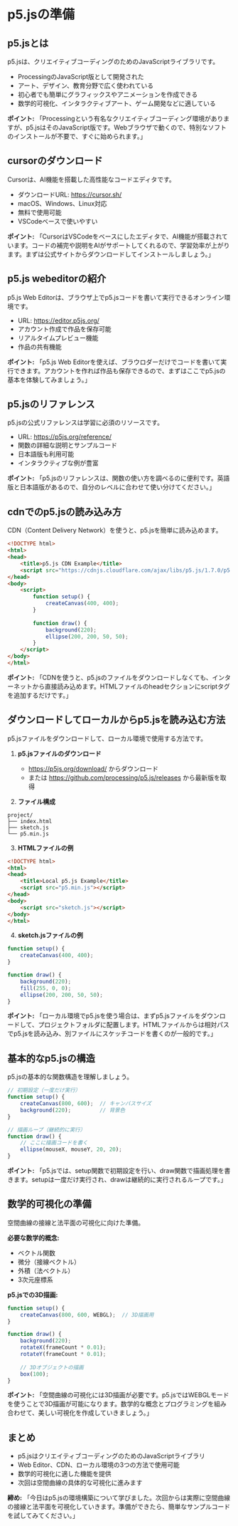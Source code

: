 # p5.jsの準備

## p5.jsとは
p5.jsは、クリエイティブコーディングのためのJavaScriptライブラリです。
- ProcessingのJavaScript版として開発された
- アート、デザイン、教育分野で広く使われている
- 初心者でも簡単にグラフィックスやアニメーションを作成できる
- 数学的可視化、インタラクティブアート、ゲーム開発などに適している

**ポイント:**
「Processingという有名なクリエイティブコーディング環境がありますが、p5.jsはそのJavaScript版です。Webブラウザで動くので、特別なソフトのインストールが不要で、すぐに始められます。」

## cursorのダウンロード
Cursorは、AI機能を搭載した高性能なコードエディタです。
- ダウンロードURL: https://cursor.sh/
- macOS、Windows、Linux対応
- 無料で使用可能
- VSCodeベースで使いやすい

**ポイント:**
「CursorはVSCodeをベースにしたエディタで、AI機能が搭載されています。コードの補完や説明をAIがサポートしてくれるので、学習効率が上がります。まずは公式サイトからダウンロードしてインストールしましょう。」

## p5.js webeditorの紹介
p5.js Web Editorは、ブラウザ上でp5.jsコードを書いて実行できるオンライン環境です。
- URL: https://editor.p5js.org/
- アカウント作成で作品を保存可能
- リアルタイムプレビュー機能
- 作品の共有機能

**ポイント:**
「p5.js Web Editorを使えば、ブラウロダーだけでコードを書いて実行できます。アカウントを作れば作品も保存できるので、まずはここでp5.jsの基本を体験してみましょう。」

## p5.jsのリファレンス
p5.jsの公式リファレンスは学習に必須のリソースです。
- URL: https://p5js.org/reference/
- 関数の詳細な説明とサンプルコード
- 日本語版も利用可能
- インタラクティブな例が豊富

**ポイント:**
「p5.jsのリファレンスは、関数の使い方を調べるのに便利です。英語版と日本語版があるので、自分のレベルに合わせて使い分けてください。」

## cdnでのp5.jsの読み込み方
CDN（Content Delivery Network）を使うと、p5.jsを簡単に読み込めます。

```html
<!DOCTYPE html>
<html>
<head>
    <title>p5.js CDN Example</title>
    <script src="https://cdnjs.cloudflare.com/ajax/libs/p5.js/1.7.0/p5.min.js"></script>
</head>
<body>
    <script>
        function setup() {
            createCanvas(400, 400);
        }
        
        function draw() {
            background(220);
            ellipse(200, 200, 50, 50);
        }
    </script>
</body>
</html>
```

**ポイント:**
「CDNを使うと、p5.jsのファイルをダウンロードしなくても、インターネットから直接読み込めます。HTMLファイルのheadセクションにscriptタグを追加するだけです。」

## ダウンロードしてローカルからp5.jsを読み込む方法
p5.jsファイルをダウンロードして、ローカル環境で使用する方法です。

1. **p5.jsファイルのダウンロード**
   - https://p5js.org/download/ からダウンロード
   - または https://github.com/processing/p5.js/releases から最新版を取得

2. **ファイル構成**
```
project/
├── index.html
├── sketch.js
└── p5.min.js
```

3. **HTMLファイルの例**
```html
<!DOCTYPE html>
<html>
<head>
    <title>Local p5.js Example</title>
    <script src="p5.min.js"></script>
</head>
<body>
    <script src="sketch.js"></script>
</body>
</html>
```

4. **sketch.jsファイルの例**
```javascript
function setup() {
    createCanvas(400, 400);
}

function draw() {
    background(220);
    fill(255, 0, 0);
    ellipse(200, 200, 50, 50);
}
```

**ポイント:**
「ローカル環境でp5.jsを使う場合は、まずp5.jsファイルをダウンロードして、プロジェクトフォルダに配置します。HTMLファイルからは相対パスでp5.jsを読み込み、別ファイルにスケッチコードを書くのが一般的です。」

## 基本的なp5.jsの構造
p5.jsの基本的な関数構造を理解しましょう。

```javascript
// 初期設定（一度だけ実行）
function setup() {
    createCanvas(800, 600);  // キャンバスサイズ
    background(220);         // 背景色
}

// 描画ループ（継続的に実行）
function draw() {
    // ここに描画コードを書く
    ellipse(mouseX, mouseY, 20, 20);
}
```

**ポイント:**
「p5.jsでは、setup関数で初期設定を行い、draw関数で描画処理を書きます。setupは一度だけ実行され、drawは継続的に実行されるループです。」

## 数学的可視化の準備
空間曲線の接線と法平面の可視化に向けた準備。

**必要な数学的概念:**
- ベクトル関数
- 微分（接線ベクトル）
- 外積（法ベクトル）
- 3次元座標系

**p5.jsでの3D描画:**
```javascript
function setup() {
    createCanvas(800, 600, WEBGL);  // 3D描画用
}

function draw() {
    background(220);
    rotateX(frameCount * 0.01);
    rotateY(frameCount * 0.01);
    
    // 3Dオブジェクトの描画
    box(100);
}
```

**ポイント:**
「空間曲線の可視化には3D描画が必要です。p5.jsではWEBGLモードを使うことで3D描画が可能になります。数学的な概念とプログラミングを組み合わせて、美しい可視化を作成していきましょう。」

## まとめ
- p5.jsはクリエイティブコーディングのためのJavaScriptライブラリ
- Web Editor、CDN、ローカル環境の3つの方法で使用可能
- 数学的可視化に適した機能を提供
- 次回は空間曲線の具体的な可視化に進みます

**締め:**
「今日はp5.jsの環境構築について学びました。次回からは実際に空間曲線の接線と法平面を可視化していきます。準備ができたら、簡単なサンプルコードを試してみてください。」